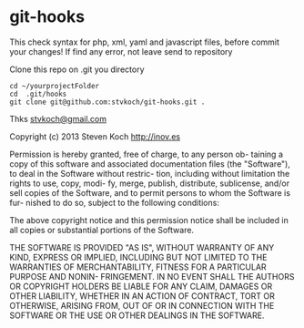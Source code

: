 
git-hooks
=========

This check syntax for php, xml, yaml and javascript files, before commit your changes!
If find any error, not leave send to repository


Clone this repo on .git you directory

	cd ~/yourprojectFolder
	cd  .git/hooks
	git clone git@github.com:stvkoch/git-hooks.git .



Thks
stvkoch@gmail.com


Copyright (c) 2013 Steven Koch <http://inov.es>

Permission  is  hereby granted, free of charge, to any person ob-
taining a copy of  this  software  and  associated  documentation
files  (the "Software"), to deal in the Software without restric-
tion, including without limitation the rights to use, copy, modi-
fy, merge, publish, distribute, sublicense, and/or sell copies of
the Software, and to permit persons to whom the Software is  fur-
nished to do so, subject to the following conditions:

The  above  copyright  notice and this permission notice shall be
included in all copies or substantial portions of the Software.

THE SOFTWARE IS PROVIDED "AS IS", WITHOUT WARRANTY OF  ANY  KIND,
EXPRESS  OR  IMPLIED, INCLUDING BUT NOT LIMITED TO THE WARRANTIES
OF MERCHANTABILITY, FITNESS FOR A PARTICULAR PURPOSE  AND  NONIN-
FRINGEMENT. IN NO EVENT SHALL THE AUTHORS OR COPYRIGHT HOLDERS BE
LIABLE FOR ANY CLAIM, DAMAGES OR OTHER LIABILITY, WHETHER  IN  AN
ACTION OF CONTRACT, TORT OR OTHERWISE, ARISING FROM, OUT OF OR IN
CONNECTION WITH THE SOFTWARE OR THE USE OR OTHER DEALINGS IN  THE
SOFTWARE.

